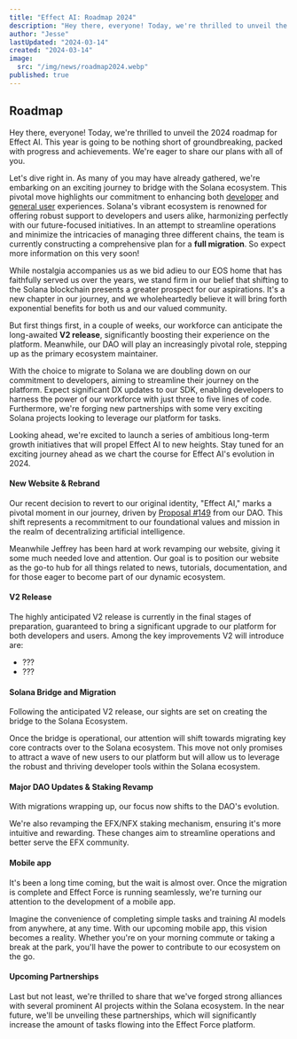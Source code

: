 ```yaml
---
title: "Effect AI: Roadmap 2024"
description: "Hey there, everyone! Today, we're thrilled to unveil the 2024 roadmap for Effect AI. This year is going to be nothing short of groundbreaking, packed with progress and achievements."
author: "Jesse"
lastUpdated: "2024-03-14"
created: "2024-03-14"
image:
  src: "/img/news/roadmap2024.webp"
published: true
---
```


## Roadmap

Hey there, everyone! Today, we're thrilled to unveil the 2024 roadmap for Effect AI. This year is going to be nothing short of groundbreaking, packed with progress and achievements. We're eager to share our plans with all of you.

Let's dive right in. As many of you may have already gathered, we're embarking on an exciting journey to bridge with the Solana ecosystem. This pivotal move highlights our commitment to enhancing both <u>developer</u> and <u>general user</u> experiences. Solana's vibrant ecosystem is renowned for offering robust support to developers and users alike, harmonizing perfectly with our future-focused initiatives. In an attempt to streamline operations and minimize the intricacies of managing three different chains, the team is currently constructing a comprehensive plan for a **full migration**. So expect more information on this very soon!

While nostalgia accompanies us as we bid adieu to our EOS home that has faithfully served us over the years, we stand firm in our belief that shifting to the Solana blockchain presents a greater prospect for our aspirations. It's a new chapter in our journey, and we wholeheartedly believe it will bring forth exponential benefits for both us and our valued community.

But first things first, in a couple of weeks, our workforce can anticipate the long-awaited **V2 release**, significantly boosting their experience on the platform. Meanwhile, our DAO will play an increasingly pivotal role, stepping up as the primary ecosystem maintainer.

With the choice to migrate to Solana we are doubling down on our commitment to developers, aiming to streamline their journey on the platform. Expect significant DX updates to our SDK, enabling developers to harness the power of our workforce with just three to five lines of code. Furthermore, we're forging new partnerships with some very exciting Solana projects looking to leverage our platform for tasks.

Looking ahead, we're excited to launch a series of ambitious long-term growth initiatives that will propel Effect AI to new heights. Stay tuned for an exciting journey ahead as we chart the course for Effect AI's evolution in 2024.

#### New Website & Rebrand

Our recent decision to revert to our original identity, "Effect AI," marks a pivotal moment in our journey, driven by [Proposal #149](https://dao.effect.network/proposals/149) from our DAO. This shift represents a recommitment to our foundational values and mission in the realm of decentralizing artificial intelligence.

Meanwhile Jeffrey has been hard at work revamping our website, giving it some much needed love and attention. Our goal is to position our website as the go-to hub for all things related to news, tutorials, documentation, and for those eager to become part of our dynamic ecosystem.

#### V2 Release

The highly anticipated V2 release is currently in the final stages of preparation, guaranteed to bring a significant upgrade to our platform for both developers and users. Among the key improvements V2 will introduce are:

- ???
- ???

#### Solana Bridge and Migration

Following the anticipated V2 release, our sights are set on creating the bridge to the Solana Ecosystem.

Once the bridge is operational, our attention will shift towards migrating key core contracts over to the Solana ecosystem. This move not only promises to attract a wave of new users to our platform but will allow us to leverage the robust and thriving developer tools within the Solana ecosystem.

#### Major DAO Updates & Staking Revamp

With migrations wrapping up, our focus now shifts to the DAO's evolution.

We're also revamping the EFX/NFX staking mechanism, ensuring it's more intuitive and rewarding. These changes aim to streamline operations and better serve the EFX community.

#### Mobile app

It's been a long time coming, but the wait is almost over. Once the migration is complete and Effect Force is running seamlessly, we're turning our attention to the development of a mobile app.

Imagine the convenience of completing simple tasks and training AI models from anywhere, at any time. With our upcoming mobile app, this vision becomes a reality. Whether you're on your morning commute or taking a break at the park, you'll have the power to contribute to our ecosystem on the go.

#### Upcoming Partnerships

Last but not least, we're thrilled to share that we've forged strong alliances with several prominent AI projects within the Solana ecosystem. In the near future, we'll be unveiling these partnerships, which will significantly increase the amount of tasks flowing into the Effect Force platform.
